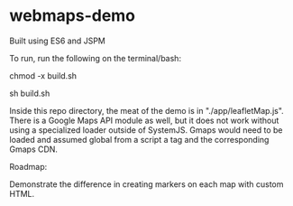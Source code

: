 # webmaps-demo
Built using ES6 and JSPM

To run, run the following on the terminal/bash:

chmod -x build.sh

sh build.sh


Inside this repo directory, the meat of the demo is in "./app/leafletMap.js".
There is a Google Maps API module as well, but it does not work without using a specialized loader outside of SystemJS.
Gmaps would need to be loaded and assumed global from a script a tag and the corresponding Gmaps CDN. 

Roadmap: 

Demonstrate the difference in creating markers on each map with custom HTML.
